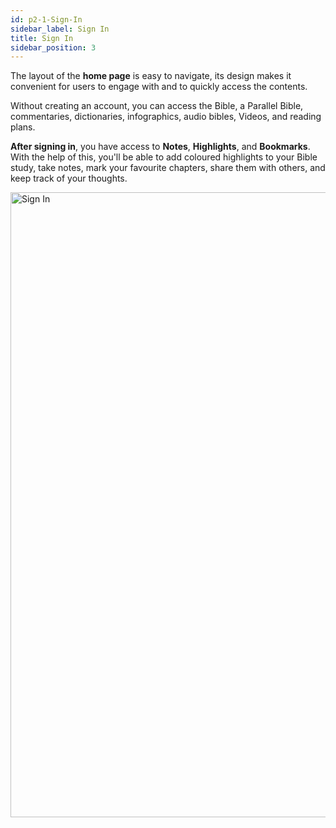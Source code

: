 ```yaml
---
id: p2-1-Sign-In
sidebar_label: Sign In
title: Sign In
sidebar_position: 3
---
```

The layout of the **home page** is easy to navigate, its design makes it convenient for users to engage with and to quickly access the contents.

Without creating an account, you can access the Bible, a Parallel Bible, commentaries, dictionaries, infographics, audio bibles, Videos, and reading plans.

**After signing in**, you have access to **Notes**, **Highlights**, and **Bookmarks**. With the help of this, you'll be able to add coloured highlights to your Bible study, take notes, mark your favourite chapters, share them with others, and keep track of your thoughts.

<img src="/Vachan-Online-docs-main/Home Page/sign-In.png"  width="1000px" alt="Sign In"/>
